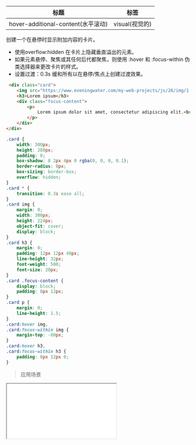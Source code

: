 | 标题                             | 标签           |
| -------------------------------- | -------------- |
| hover-additional-content(水平滚动) | visual(视觉的) |

创建一个在悬停时显示附加内容的卡片。

* 使用overflow:hidden 在卡片上隐藏垂直溢出的元素。
* 如果元素悬停、聚焦或其任何后代都聚焦，则使用 :hover 和 :focus-within 伪类选择器来更改卡片的样式。
* 设置过渡：0.3s 缓和所有以在悬停/焦点上创建过渡效果。

```html
 <div class="card">
    <img src="https://www.eveningwater.com/my-web-projects/js/26/img/1.jpg" />
    <h3>Lorem ipsum</h3>
    <div class="focus-content">
        <p>
            Lorem ipsum dolor sit amet, consectetur adipiscing elit.<br /> <a href="#">Link to source</a>
        </p>
    </div>
</div>
```

```css
.card {
    width: 300px;
    height: 280px;
    padding: 0;
    box-shadow: 0 2px 4px 0 rgba(0, 0, 0, 0.1);
    border-radius: 8px;
    box-sizing: border-box;
    overflow: hidden;
}
.card * {
    transition: 0.3s ease all;
}
.card img {
    margin: 0;
    width: 300px;
    height: 224px;
    object-fit: cover;
    display: block;
}
.card h3 {
    margin: 0;
    padding: 12px 12px 48px;
    line-height: 32px;
    font-weight: 500;
    font-size: 20px;
}
.card .focus-content {
    display: block;
    padding: 8px 12px;
}
.card p {
    margin: 0;
    line-height: 1.5;
}
.card:hover img,
.card:focus-within img {
    margin-top: -80px;
}
.card:hover h3,
.card:focus-within h3 {
    padding: 8px 12px 0;
}
```

> 应用场景

<iframe src="codes/css/html/hover-additional-content.html"></iframe>




